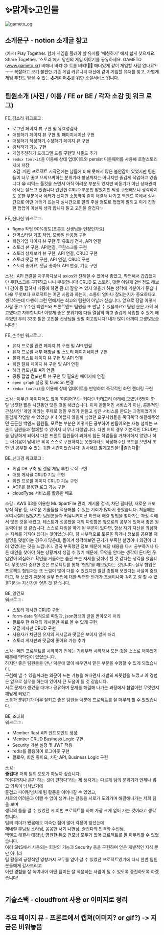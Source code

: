 # ✨맑게✨고인물

![gameto_og](https://user-images.githubusercontent.com/111413253/214849189-3abe2fbd-008c-42ee-b4d1-96f9164d7005.png)

## 소개문구 - notion 소개글 참고

(예시)
Play Together.
함께 게임을 플레이 할 유저를 '매칭하기' 에서 쉽게 찾으세요.
Share Together.
'스토리'에서 당신의 게임 이야기를 공유하세요.
GAMETO (www.gameto.kr)
비매너 비켜!😠 트롤 비켜!👊🏻 매너있게 같이 게임할 사람 없나요?!ㅜㅜ
복잡하고 보기 불편한 기존 게임 커뮤니티 대신에 같이 게임할 유저를 찾고,
가볍게 게임 추천도 받을 수 있는 🕹️게이머🕹️를 위한 소셜서비스 입니다.

## 팀원소개 (사진 / 이름 / FE or BE / 각자 소감 및 워크 로그)

FE\_김소라
워크로그 :

- 로그인 페이지 뷰 구현 및 유효성검사
- 매칭하기 페이지 뷰 구현 및 페이지네이션 구현
- 매칭하기 작성하기,수정하기 페이지 뷰 구현
- 검색하기 기능 구현
- 게임추천하기 드래그앤 드롭 구현및 사운드 추가
- `redux toolkit`을 이용해 상태 업데이트와 persist 미들웨어를 사용해 로컬스토리지에 저장  
  소감 :메인 프로젝트 시작전에는 남들에 비해 못해서 많은 불안감이 있었지만 팀원들이 너무 좋고 으쌰으쌰하는 분위기라 항상까지는 아니지만 즐겁게 작업하고 있습니다 😀
  리덕스 툴킷을 쓰면서 아직 어려운 부분도 있지만 비동기가 아닌 상태관리에서는 잘쓰고 있습니다 간단한 CRUD 부분만 맡았지만 막상 구현해보니 생각하지도 못한 부분에서 에러가 났지만 소통하여 같이 해결해 나가고 백엔드 쪽에서 실시간으로 어떤 에러가 뜨는지 실시간으로 알려 주실 정도로 협업이 잘되고 이게 진정한 협업이 아닐까 생각 합니다 맑고 고인물 즐겁다✨

FE\_신나현
워크로그 :  

- figma 작업 90%정도(프론트 선생님들 인정인가요)
- 전역스타일 기초 작업, 모바일 반응형 구현
- 회원가입 페이지 뷰 구현 및 유효성 검사, API 연결
- 스토리 뷰 구현, API연결, 무한스크롤 구현
- 스토리 상세보기 뷰 구현, API 연결, CRUD 구현
- 스토리 댓글 뷰 구현, API 연결, CRUD 구현
- 스토리 좋아요, 댓글 좋아요 API 연결, 기능 구현

소감 : API 연결을 자꾸하다보니 axios와 친해질 수 있어서 좋았고, 막연해서 갑갑했지만 무한스크롤 구현하고 나니 뿌듯합니다! 
CRUD 도 스토리, 댓글 이렇게 2번 정도 해보니 감이 좀 잡혀서 나중에 하면 좀 더 잘할 수 있지 않을까 하는 생각에 기분이가 좋습니다😁
무엇보다 프로젝트는 어떤 사람과 하는지, 소통이 얼마나 잘되는지가 중요하다고 생각하는데 다행히 그런 면에서는 최고의 팀원이 아닐까 싶습니다.
앞으로 정말 이렇게 사람 좋고 우수한 백엔드와 프론트엔드 팀원을 또 만날 수 있을까요?! 팀원 운은 가히 최고였다고 자부합니다!
이렇게 좋은 분위기에 다들 열심히 하고 즐겁게 작업할 수 있게 해주었던 우리 33조 맑은 고인물 선생님들 정말 최고입니다! 내가 많이 아껴여 고생많았습니다!!!

FE\_손수빈
워크로그 :

- 유저 프로필 관련 페이지 뷰 구현 및 API 연결
- 유저 프로필 내부 매칭글 및 스토리 페이지네이션 구현
- 블락 리스트 페이지 뷰 구현 및 API 연결
- 회원 탈퇴 페이지 뷰 구현 및 API 연결
- 헤더 컴포넌트 API 연결
- 공통 팝업 컴포넌트 뷰 구현 및 필요한 페이지에 연결
- `open graph` 설정 및 favicon 변경
- `redux toolkit`을 이용해 상태 업데이트를 반영하여 즉각적인 화면 렌더링 구현

소감 : 아무런 아이디어도 없이 '미디어'라는 커다란 카테고리 아래에 모였던 6명이 한 달 남짓한 짧은 시간동안 많은 것을 해냈습니다.
이미 만들어진 서비스가 아닌, 공통적인 관심사인 '게임'이라는 주제로 정말 우리가 만들고 싶은 서비스를 만드는 과정이었기에 즐겁게 작업할 수 있었습니다!
어렵지 않을까 싶었던 요구사항들을 뚝딱뚝딱 해결해주었던 든든한 백엔드 팀원들, 모르는 부분은 어떻게든 공부하여 만들어오는 재능 넘치는 프론트 팀원들과 함께할 수 있어서 너무나 다행입니다.
다만 저의 경우 기본적인 CRUD만을 담당하게 되어서 다른 프론트 팀원들이 과하게 힘든 작업들을 거쳐야하지 않았나 하는 아쉬움이 남네요!
비록 스스로 구현하지는 못했더라도 작성해주신 코드를 보면서 또 한 번 공부할 수 있는 귀한 시간이었습니다! 감사해요 맑게고인물! 💖즐겁다💖!

BE\_신대경
워크로그 :

- 게임 DB 구축 및 랜덤 게임 추천 로직 구현
- 매칭 게시글 CRUD 기능 구현
- 회원 프로필 이미지 CRUD 기능 구현
- AOP를 활용한 로그 기능 구현
- cloudType 서비스를 활용한 배포

소감 : AWS S3를 이용한 MultipartFile 관리, 게시물 검색, 차단 필터링, 새로운 배포 방식 적용 등, 새로운 기술들을 적용해볼 수 있는 기회가 많아서 좋았습니다. 처음에는 우여곡절이 많았지만 팀원분들과 커뮤니케이션 하면서 해결 방법을 찾아가는 과정 속에서 많은 것을 배웠고, 테스트가 성공했을 때의 짜릿함은 앞으로의 공부에 있어서 좋은 원동력이 될 것 같습니다.
스스로 다짐을 하게 된 부분이 있다면, 항상 자기 자신을 의심하는 자세를 가져야 겠다는 것이었습니다. 팀 내부적으로 토론을 하거나 정보를 공유할 때 설명을 덧붙이는 경우가 많은데, 돌이켜 생각해보면 근거가 부족한 설명이나 의견이 더러 있었다는 것을 느낍니다. 결국 부족했던 정보 때문에 해당 내용을 다시 공부하거나 다른 대안을 찾아야 하는 상황까지 생길 수 있기 때문에, 무엇을 안다는 생각이 든다면 끊임없이 의심하고 확인을 거듭하는 습관 또는 자세를 갖춰야 할 것 같다는 생각을 했습니다.
무엇보다 중요한 것은 프로젝트를 통해 '협업'을 해보았다는 것입니다. 실무 협업은 프로젝트 협업과는 또 느낌이 많이 다를 수 있겠지만 일단 경험해 보았다는 사실이 중요하고, 해 보았기 때문에 실무 협업에 대한 막연한 안개가 조금이나마 걷히고 잘 할 수 있을거라는 자신감을 얻은 것 같습니다.

BE\_양건모  
워크로그 :  

- 스토리 게시판 CRUD 구현  
- form-data 형식으로 파일과, json형태의 글을 받아오게 처리  
- 팔로우 한 유저의 게시물만 따로 볼 수 있게 구현  
- 댓글 게시판 CRUD 구현  
- 사용자가 차단한 유저의 게시글과 댓글은 보이지 않게 처리  
- 스토리 게시판과 댓글에 좋아요 기능 추가  

소감 :
메인 프로젝트를 시작하기 전에는 기획부터 시작해서 모든 것을 스스로 해야했기 때문에 막막함이 있었습니다.  
하지만 좋은 팀원들을 만난 덕분에 많이 배우면서 맡은 부분을 수행할 수 있게 되었습니다.  
구현해 낼 수 있을까라는 의문이 드는 기능을 해내면서 개발의 짜릿함을 느꼈고 이 경험은 앞으로 실무를 하는데 있어서 큰 도움이 될 것 같습니다.  
서로 문제가 생겼을 때마다 공유하며 문제를 해결해 나가는 과정에서 협업이란 무엇인지 깨닫게 되었고  
소통과 분위기가 너무 잘되고 좋은 팀원들 덕분에 프로젝트를 잘 마무리 할 수 있었습니다.

BE\_조대희  
워크로그 :

- Member Rest API 엔드포인트 생성
- Member CRUD Business Logic 구현
- Security 기본 설정 및 JWT 적용
- redis를 활용하여 로그아웃 구현
- 팔로우, 회원 좋아요, 차단 API, Business Logic 구현

소감 :  
**즐겁다!** 저희 팀의 모토가 아닐까 싶습니다.  
"어디까지나 혼자 하는 것이 편하다"라는 제 생각과는 다르게 팀의 분위기가 언제나 밝고 의욕이 넘쳐났기에  
즐겁고 파이팅넘치게 팀 활동을 이어나갈 수 있었고,  
서로의 어려움과 어쩔 수 없이 생겨나는 갈등을 서로가 도와가며 해결해나가는 저희 팀을 보며  
생각의 틀을 깰 수 있었던 게 이번 프로젝트를 하며 가장 크게 얻어 가는 것이라고 생각합니다.  
팀의 리더가 됐음에도 미숙한 점이 많아 걱정이 앞섰는데  
제네럴 부팀장 소라님, 꼼꼼한 서기 나현님, 즐겁다의 인격화 수빈님,  
백엔드 해결사 대경님, 영원한 듀오 건모님 모두가 있어 프로젝트를 잘 마무리할 수 있었습니다.  
여러 SNS에서 사용되는 회원의 기능과 Security 등을 구현하며 얻은 개발적인 지식 뿐만 아니라  
팀 활동의 긍정적인 영향까지 모두를 얻어 갈 수 있었던 프로젝트였기에 다시 한번 팀원분들에게 감사드리고  
이런 경험을 잘 녹여내어 어떤 팀이든 잘 적응하는 사람이 될 수 있도록 증진하도록 하겠습니다!  
</br>

## 기술스택 - cloudfront 사용 or 이미지로 정리

## 주요 페이지 뷰 - 프론트에서 캡쳐(이미지? or gif?) -> 지금은 비워놓음
